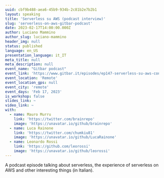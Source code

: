 ```yaml
---
uuid: cbf9b488-aea6-45b9-934b-2c81b2e7b2b1
layout: speaking
title: 'Serverless su AWS (podcast interview)'
slug: 'serverless-on-aws-gitbar-podcast'
date: 2023-02-17T14:00:00.000Z
author: Luciano Mammino
author_slug: luciano-mammino
header_img: null
status: published
language: en_US
presentation_language: it_IT
meta_title: null
meta_description: null
event_name: "Gitbar podcast"
event_link: 'https://www.gitbar.it/episodes/ep147-serverless-su-aws-con-luciano-mammino-fourtheorem'
event_location: 'Remote'
event_location_gps: null
event_city: 'remote'
event_days: 'Feb 17, 2023'
is_workshop: false
slides_link: ~
video_link: ~
with:
  - name: Mauro Murru
    link: 'https://twitter.com/brainrepo'
    image: 'https://unavatar.io/github/brainrepo'
  - name: Luca Rainone
    link: 'https://twitter.com/chumkiu81'
    image: 'https://unavatar.io/github/LucaRainone'
  - name: Leonardo Rossi
    link: 'https://github.com/leorossi'
    image: 'https://unavatar.io/github/leorossi'
---
```


A podcast episode talking about serverless, the experience of serverless on AWS and other interesting things (in Italian).